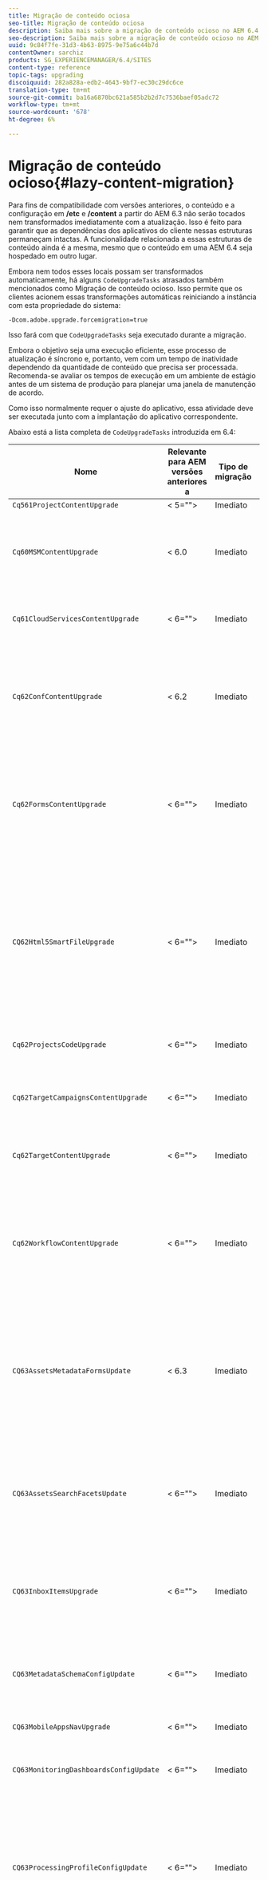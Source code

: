 ```yaml
---
title: Migração de conteúdo ociosa
seo-title: Migração de conteúdo ociosa
description: Saiba mais sobre a migração de conteúdo ocioso no AEM 6.4.
seo-description: Saiba mais sobre a migração de conteúdo ocioso no AEM 6.4.
uuid: 9c84f7fe-31d3-4b63-8975-9e75a6c44b7d
contentOwner: sarchiz
products: SG_EXPERIENCEMANAGER/6.4/SITES
content-type: reference
topic-tags: upgrading
discoiquuid: 282a828a-edb2-4643-9bf7-ec30c29dc6ce
translation-type: tm+mt
source-git-commit: ba16a6870bc621a585b2b2d7c7536baef05adc72
workflow-type: tm+mt
source-wordcount: '678'
ht-degree: 6%

---
```



# Migração de conteúdo ocioso{#lazy-content-migration}

Para fins de compatibilidade com versões anteriores, o conteúdo e a configuração em **/etc** e **/content** a partir do AEM 6.3 não serão tocados nem transformados imediatamente com a atualização. Isso é feito para garantir que as dependências dos aplicativos do cliente nessas estruturas permaneçam intactas. A funcionalidade relacionada a essas estruturas de conteúdo ainda é a mesma, mesmo que o conteúdo em uma AEM 6.4 seja hospedado em outro lugar.

Embora nem todos esses locais possam ser transformados automaticamente, há alguns `CodeUpgradeTasks` atrasados também mencionados como Migração de conteúdo ocioso. Isso permite que os clientes acionem essas transformações automáticas reiniciando a instância com esta propriedade do sistema:

```shell
-Dcom.adobe.upgrade.forcemigration=true
```

Isso fará com que `CodeUpgradeTasks` seja executado durante a migração.

Embora o objetivo seja uma execução eficiente, esse processo de atualização é síncrono e, portanto, vem com um tempo de inatividade dependendo da quantidade de conteúdo que precisa ser processada. Recomenda-se avaliar os tempos de execução em um ambiente de estágio antes de um sistema de produção para planejar uma janela de manutenção de acordo.

Como isso normalmente requer o ajuste do aplicativo, essa atividade deve ser executada junto com a implantação do aplicativo correspondente.

Abaixo está a lista completa de `CodeUpgradeTasks` introduzida em 6.4:

| **Nome** | **Relevante para AEM versões anteriores a** | **Tipo de migração** | **Detalhes** |
|---|---|---|---|
| `Cq561ProjectContentUpgrade` | &lt; 5=&quot;&quot;> | Imediato |  |
| `Cq60MSMContentUpgrade` | &lt; 6.0 | Imediato | Detecta todos os `LiveRelationShips` de `VersionStorage` que foram excluídos e adiciona a propriedade de exclusão ao pai |
| `Cq61CloudServicesContentUpgrade` | &lt; 6=&quot;&quot;> | Imediato | Reestrutura serviços em nuvem para configuração segura por padrão |
| `Cq62ConfContentUpgrade` | &lt; 6.2 | Imediato | Remove a vinculação baseada em propriedade de **/content** para **/conf** (substituída pelo mecanismo OSGi), gera a configuração OSGi correspondente |
| `Cq62FormsContentUpgrade` | &lt; 6=&quot;&quot;> | Imediato | Devido a merge_preserve, o gerenciamento da regra de negação segura por padrão substitui as permissões dadas, levando à necessidade de reordenar na atualização |
| `CQ62Html5SmartFileUpgrade` | &lt; 6=&quot;&quot;> | Imediato | Detecta componentes que utilizam o widget Html5SmartFile, pesquisa por usos do componente na persistência do conteúdo e reestrutura, movendo efetivamente o nível binário para baixo e não armazená-lo no nível do componente. |
| `Cq62ProjectsCodeUpgrade` | &lt; 6=&quot;&quot;> | Imediato | Move projetos de estilo antigo de **/etc/projects** para **/content/projects** |
| `Cq62TargetCampaignsContentUpgrade` | &lt; 6=&quot;&quot;> | Imediato | Introduz uma camada de container na hierarquia (Áreas) e ajusta as referências. |
| `Cq62TargetContentUpgrade` | &lt; 6=&quot;&quot;> | Imediato | Define os nomes de localização fixos para os componentes do público alvo. |
| `Cq62WorkflowContentUpgrade` | &lt; 6=&quot;&quot;> | Imediato | Transformação complexa de modelos de fluxo de trabalho que pré-datam estruturas 6.2, instâncias, notificações e, em seguida, mesclam de volta do local de backup de **/var/backup** |
| `CQ63AssetsMetadataFormsUpdate` | &lt; 6.3 | Imediato | Move ativos, schemas de metadados personalizados e perfis de processamento de **/apps** para **/conf** e converte os schemas de metadados e perfis de metadados de coral2 para coral3. |
| `CQ63AssetsSearchFacetsUpdate` | &lt; 6=&quot;&quot;> | Imediato | Move ativos e aspectos de pesquisa personalizados de **/apps** para **/conf** e converte o schema de metadados e os perfis de metadados de coral2 para coral3. |
| `CQ63InboxItemsUpgrade` | &lt; 6=&quot;&quot;> | Imediato | Atualiza InboxItems para ordenar itens de caixa de entrada (ajustando metadados para classificação eficiente) |
| `CQ63MetadataSchemaConfigUpdate` | &lt; 6=&quot;&quot;> | Imediato | Ajusta a propriedade metadataSchema na pasta substituindo caminhos relativos para **/conf** no lugar de **/apps** |
| `CQ63MobileAppsNavUpgrade` | &lt; 6=&quot;&quot;> | Imediato | Ajustar a estrutura de navegação |
| `CQ63MonitoringDashboardsConfigUpdate` | &lt; 6=&quot;&quot;> | Imediato | Move configurações personalizadas para os painéis de monitoramento de **/libs** e **/apps** |
| `CQ63ProcessingProfileConfigUpdate` | &lt; 6=&quot;&quot;> | Imediato | Traduz a propriedade processingProfile (usada até 6.1) em Ativos para corresponder à estrutura 6.3 e posterior. Além disso, ajusta os caminhos relativos do perfil para **/conf** no lugar de **/apps**. |
| `CQ63ToolsMenuEntriesContentUpgrade` | &lt; 6=&quot;&quot;> | Imediato | Tarefa de atualização que remove entradas de menu obsoletas do CRXDE Lite e do Console da Web no caso de uma atualização. |
| `CQ64CommunitiesConfigsCleanupTask` | &lt; 6=&quot;&quot;> | Atrasado | Mover configurações em nuvem do SRP, configurações de palavras de observação da comunidade, limpa **/etc/social** e **/etc/ativlement** (todas as referências e dados precisam ser ajustados quando a migração lenta for executada - nenhuma parte do aplicativo deve depender mais dessa estrutura). |
| `CQ64LegacyCloudSettingsCleanupTask` | &lt; 6.4 | Atrasado | Limpa **/etc/cloudsettings** (contendo a configuração do ContextHub). A configuração é automaticamente migrada no primeiro acesso. Caso a Migração de conteúdo lento seja iniciada juntamente com a atualização, esse conteúdo em **/etc/cloudsettings** deve ser preservado pelo pacote antes da atualização e reinstalado para que a transformação implícita seja iniciada, juntamente com uma desinstalação subsequente do pacote após a conclusão. |
| `CQ64UsersTitleFixTask` | &lt; 6=&quot;&quot;> | Atrasado | Ajusta a estrutura de título herdada ao título no nó do perfil do usuário. |
| `CQ64CommerceMigrationTask` | &lt; 6=&quot;&quot;> | Atrasado | Migre o conteúdo de comércio de **/etc/commerce** para **/var/commerce**. Durante a migração, o conteúdo é movido e as referências ao conteúdo movido são atualizadas para refletir o novo local. |
